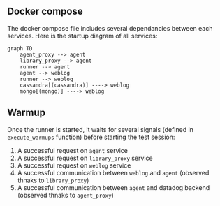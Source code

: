 ## Docker compose

The docker compose file includes several dependancies between each services. Here is the startup diagram of all services:

```mermaid
graph TD
    agent_proxy --> agent
    library_proxy --> agent
    runner --> agent 
    agent --> weblog
    runner --> weblog
    cassandra[(cassandra)] ----> weblog
    mongo[(mongo)] ----> weblog
```

## Warmup

Once the runner is started, it waits for several signals (defined in `execute_warmups` function) before starting the test session: 

1. A successful request on `agent` service
2. A successful request on `library_proxy` service
3. A successful request on `weblog` service
4. A successful communication between `weblog` and `agent` (observed thnaks to `library_proxy`)
5. A successful communication between `agent` and datadog backend (observed thnaks to `agent_proxy`)
